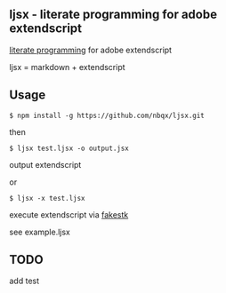 ## ljsx - literate programming for adobe extendscript

[literate programming](http://en.wikipedia.org/wiki/Literate_programming) for adobe extendscript

ljsx = markdown + extendscript

## Usage

    $ npm install -g https://github.com/nbqx/ljsx.git

then

    $ ljsx test.ljsx -o output.jsx

output extendscript

or

    $ ljsx -x test.ljsx

execute extendscript via [fakestk](https://github.com/nbqx/fakestk)

see example.ljsx

## TODO

add test

